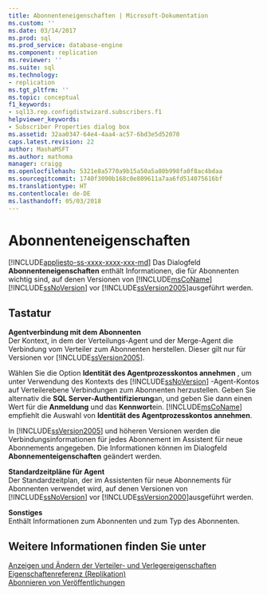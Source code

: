 ```yaml
---
title: Abonnenteneigenschaften | Microsoft-Dokumentation
ms.custom: ''
ms.date: 03/14/2017
ms.prod: sql
ms.prod_service: database-engine
ms.component: replication
ms.reviewer: ''
ms.suite: sql
ms.technology:
- replication
ms.tgt_pltfrm: ''
ms.topic: conceptual
f1_keywords:
- sql13.rep.configdistwizard.subscribers.f1
helpviewer_keywords:
- Subscriber Properties dialog box
ms.assetid: 32aa0347-64e4-4aa4-ac57-6bd3e5d52070
caps.latest.revision: 22
author: MashaMSFT
ms.author: mathoma
manager: craigg
ms.openlocfilehash: 5321e8a5770a9b15a50a5a80b998fa0f8ac4bdaa
ms.sourcegitcommit: 1740f3090b168c0e809611a7aa6fd514075616bf
ms.translationtype: HT
ms.contentlocale: de-DE
ms.lasthandoff: 05/03/2018
---
```

# <a name="subscriber-properties"></a>Abonnenteneigenschaften
[!INCLUDE[appliesto-ss-xxxx-xxxx-xxx-md](../../includes/appliesto-ss-xxxx-xxxx-xxx-md.md)]
  Das Dialogfeld **Abonnenteneigenschaften** enthält Informationen, die für Abonnenten wichtig sind, auf denen Versionen von [!INCLUDE[msCoName](../../includes/msconame-md.md)] [!INCLUDE[ssNoVersion](../../includes/ssnoversion-md.md)] vor [!INCLUDE[ssVersion2005](../../includes/ssversion2005-md.md)]ausgeführt werden.  
  
## <a name="options"></a>Tastatur  
 **Agentverbindung mit dem Abonnenten**  
 Der Kontext, in dem der Verteilungs-Agent und der Merge-Agent die Verbindung vom Verteiler zum Abonnenten herstellen. Dieser gilt nur für Versionen vor [!INCLUDE[ssVersion2005](../../includes/ssversion2005-md.md)].  
  
 Wählen Sie die Option **Identität des Agentprozesskontos annehmen** , um unter Verwendung des Kontexts des [!INCLUDE[ssNoVersion](../../includes/ssnoversion-md.md)] -Agent-Kontos auf Verteilerebene Verbindungen zum Abonnenten herzustellen. Geben Sie alternativ die **SQL Server-Authentifizierung**an, und geben Sie dann einen Wert für die **Anmeldung** und das **Kennwort**ein. [!INCLUDE[msCoName](../../includes/msconame-md.md)] empfiehlt die Auswahl von **Identität des Agentprozesskontos annehmen**.  
  
 In [!INCLUDE[ssVersion2005](../../includes/ssversion2005-md.md)] und höheren Versionen werden die Verbindungsinformationen für jedes Abonnement im Assistent für neue Abonnements angegeben. Die Informationen können im Dialogfeld **Abonnementeigenschaften** geändert werden.  
  
 **Standardzeitpläne für Agent**  
 Der Standardzeitplan, der im Assistenten für neue Abonnements für Abonnenten verwendet wird, auf denen Versionen von [!INCLUDE[ssNoVersion](../../includes/ssnoversion-md.md)] vor [!INCLUDE[ssVersion2000](../../includes/ssversion2000-md.md)]ausgeführt werden.  
  
 **Sonstiges**  
 Enthält Informationen zum Abonnenten und zum Typ des Abonnenten.  
  
## <a name="see-also"></a>Weitere Informationen finden Sie unter  
 [Anzeigen und Ändern der Verteiler- und Verlegereigenschaften](../../relational-databases/replication/view-and-modify-distributor-and-publisher-properties.md)   
 [Eigenschaftenreferenz &#40;Replikation&#41;](../../relational-databases/replication/properties-reference-replication.md)   
 [Abonnieren von Veröffentlichungen](../../relational-databases/replication/subscribe-to-publications.md)  
  
  

